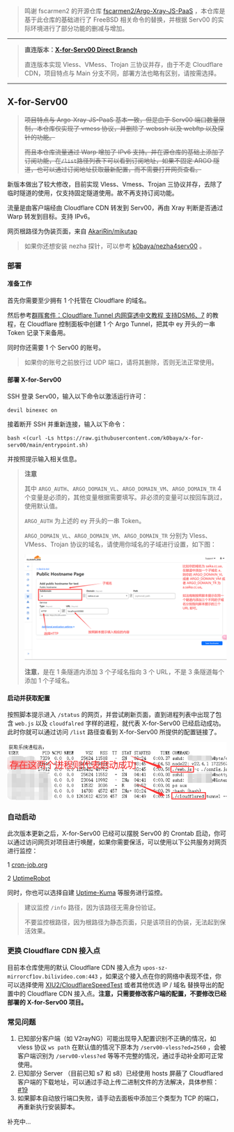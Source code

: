 >鸣谢 fscarmen2 的开源仓库 [fscarmen2/Argo-Xray-JS-PaaS](https://github.com/fscarmen2/Argo-Xray-JS-PaaS) ，本仓库是基于此仓库的基础进行了 FreeBSD 相关命令的替换，并根据 Serv00 的实际环境进行了部分功能的删减与增加。
----
>**直连版本：[X-for-Serv00 Direct Branch](https://github.com/k0baya/X-for-serv00/tree/direct)**
>
>直连版本实现 Vless、VMess、Trojan 三协议并存，由于不走 Cloudflare CDN，项目特点与 Main 分支不同，部署方法也略有区别，请按需选择。
----
## X-for-Serv00

>~~项目特点与 Argo-Xray-JS-PaaS 基本一致，但是由于 Serv00 端口数量限制，本仓库仅实现了 vmess 协议，并删除了 webssh 以及 webftp 以及探针的功能。~~
>
>~~而且本仓库流量通过 Warp 增加了 IPv6 支持。并在源仓库的基础上添加了订阅功能，在`/list`路径列表下可以看到订阅地址，如果不固定 ARGO 隧道，也可以通过订阅地址获取最新配置，而不需要打开网页查看。~~

新版本做出了较大修改，目前实现 Vless、Vmess、Trojan 三协议并存，去除了临时隧道的使用，仅支持固定隧道使用。故不再支持订阅功能。

流量是由客户端经由 Cloudflare CDN 转发到 Serv00，再由 Xray 判断是否通过 Warp 转发到目标。支持 IPv6。

网页根路径为伪装页面，来自 [AkariRin/mikutap](https://github.com/AkariRin/mikutap)

>如果你还想安装 nezha 探针，可以参考 [k0baya/nezha4serv00](https://github.com/k0baya/nezha4serv00) 。

### 部署
#### 准备工作

首先你需要至少拥有 1 个托管在 Cloudflare 的域名。

然后参考[群晖套件：Cloudflare Tunnel 内网穿透中文教程 支持DSM6、7](https://imnks.com/5984.html) 的教程，在 Cloudflare 控制面板中创建 1 个 Argo Tunnel，把其中 ey 开头的一串 Token 记录下来备用。

同时你还需要 1 个 Serv00 的账号。

>如果你的账号之前放行过 UDP 端口，请将其删除，否则无法正常使用。

#### 部署 X-for-Serv00

SSH 登录 Serv00，输入以下命令以激活运行许可：
```shell
devil binexec on
```
接着断开 SSH 并重新连接，输入以下命令：
```shell
bash <(curl -Ls https://raw.githubusercontent.com/k0baya/x-for-serv00/main/entrypoint.sh)
```
并按照提示输入相关信息。

>**注意**
>
>其中 `ARGO_AUTH`、`ARGO_DOMAIN_VL`、`ARGO_DOMAIN_VM`、`ARGO_DOMAIN_TR` 4 个变量是必须的，其他变量根据需要填写。非必须的变量可以按回车跳过，使用默认值。
>
>`ARGO_AUTH` 为上述的 ey 开头的一串 Token。
>
>`ARGO_DOMAIN_VL`、`ARGO_DOMAIN_VM`、`ARGO_DOMAIN_TR` 分别为 Vless、VMess、Trojan 协议的域名，请使用你域名的子域进行设置，如下图：
>
>![](/pic/argo.png)
>
>**注意**，是在 1 条隧道内添加 3 个子域名指向 3 个 URL，不是 3 条隧道每个添加 1 个子域名。


#### 启动并获取配置

按照脚本提示进入 `/status` 的网页，并尝试刷新页面，直到进程列表中出现了包含 `web.js` 以及 `cloudfalred` 字样的进程，就代表 X-for-Serv00 已经启动成功。此时你就可以通过访问 `/list` 路径查看到 X-for-Serv00 所提供的配置链接了。

![](/pic/process.png)

### 自动启动

此次版本更新之后，X-for-Serv00 已经可以摆脱 Serv00 的 Crontab 启动，你可以通过访问网页对项目进行唤醒，如果你需要保活，可以使用以下公共服务对网页进行监控：

1 [cron-job.org](https://console.cron-job.org)

2 [UptimeRobot](https://uptimerobot.com/) 

同时，你也可以选择自建 [Uptime-Kuma](https://github.com/louislam/uptime-kuma) 等服务进行监控。

>建议监控 `/info` 路径，因为该路径无需身份验证。
>
>不要监控根路径，因为根路径为静态页面，只是该项目的伪装，无法起到保活效果。

### 更换 Cloudflare CDN 接入点

目前本仓库使用的默认 Cloudflare CDN 接入点为 `upos-sz-mirrorcf1ov.bilivideo.com:443` ，如果这个接入点在你的网络中表现不佳，你可以选择使用 [XIU2/CloudflareSpeedTest](https://github.com/XIU2/CloudflareSpeedTest) 或者其他优选 IP / 域名 替换导出的配置中的 Cloudflare CDN 接入点。**注意，只需要修改客户端的配置，不要修改已经部署的 X-for-Serv00 项目。**

### 常见问题
1. 已知部分客户端（如 V2rayNG）可能出现导入配置识别不正确的情况，如 vless 协议 `ws path` 在默认值的情况下原本为 `/serv00-vless?ed=2560` ，会被客户端识别为 `/serv00-vless?ed` 等等不完整的情况，通过手动补全即可正常使用。
2. 已知部分 Server （目前已知 s7 和 s8）已经使用 hosts 屏蔽了 Cloudflared 客户端的下载地址，可以通过手动上传二进制文件的方法解决，具体参照：[#19](https://github.com/k0baya/X-for-serv00/issues/19#issuecomment-2266315320)
3. 如果脚本自动放行端口失败，请手动去面板中添加三个类型为 TCP 的端口，再重新执行安装脚本。

补充中... 
